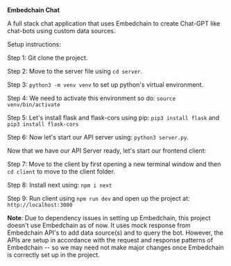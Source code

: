 **Embedchain Chat**

A full stack chat application that uses Embedchain to create Chat-GPT like chat-bots using custom data sources. 

Setup instructions:

Step 1: Git clone the project. 

Step 2: Move to the server file using `cd server`. 

Step 3: `python3 -m venv venv` to set up python's virtual environment. 

Step 4: We need to activate this environment so do: `source venv/bin/activate`

Step 5: Let's install flask and flask-cors using pip: `pip3 install flask` and `pip3 install flask-cors`

Step 6: Now let's start our API server using: `python3 server.py`. 

Now that we have our API Server ready, let's start our frontend client: 

Step 7: Move to the client by first opening a new terminal window and then `cd client` to move to the client folder. 

Step 8: Install next using: `npm i next`

Step 9: Run client using `npm run dev` and open up the project at: `http://localhost:3000`

**Note**: Due to dependency issues in setting up Embedchain, this project doesn't use Embedchain as of now. It uses mock response from Embedchain API's to add data source(s) and to query the bot. However, the APIs are setup in accordance with the request and response patterns of Embedchain -- so we may need not make major changes once Embedchain is correctly set up in the project. 
